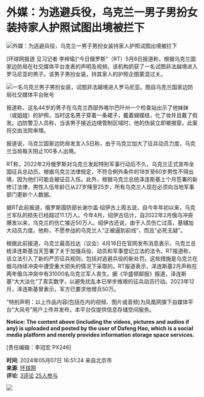 # 外媒：为逃避兵役，乌克兰一男子男扮女装持家人护照试图出境被拦下

![外媒：为逃避兵役，乌克兰一男子男扮女装持家人护照试图出境被拦下](//d.ifengimg.com/w121_h75_q90/x0.ifengimg.com/res/2024/A3E7175BA947CB7718808E34C7A8D74834B83EFC_size291_w246_h302.png)

[环球网报道 见习记者 李梓瑜]“今日俄罗斯”（RT）5月6日报道称，根据乌克兰国家边防局在社交媒体平台发表的声明及视频，该机构抓获了一名试图非法越境进入罗马尼亚的男子。该男子男扮女装，持其家人的护照企图蒙混过关。

![一名乌克兰男子男扮女装，试图非法越境进入罗马尼亚。图自乌克兰国家边防局社交媒体平台账号](https://x0.ifengimg.com/res/2024/A3E7175BA947CB7718808E34C7A8D74834B83EFC_size291_w246_h302.png)

报道称，这名44岁的男子在乌克兰西部外喀尔巴阡州一个检查站出示了他妹妹（或姐姐）的护照，当时这名男子穿着一条裙子，戴着蝴蝶结，化了妆并且戴了假发。边防警卫人员称，当该男子接近边境管制区域时，他的伪装立即被揭穿。此案将交由法院审理。

报道说，乌克兰国家边防局发言人5日称，由于乌克兰加大了征兵动员力度，乌克兰当局每天阻止100多人出境。

RT称，2022年2月俄罗斯对乌克兰发起特别军事行动后不久，乌克兰正式宣布全国征兵总动员。根据乌克兰法律规定，不符合例外条件的18岁至60岁男性不得出境，因为他们可能会被征召入伍。此外，根据乌克兰总统泽连斯基上个月签署的新修订法律，男性入伍年龄已从27岁降至25岁，所有乌克兰人现在必须向当地军事部门更新个人数据。

据RT此前报道，俄罗斯国防部长谢尔盖·绍伊古上周五说，自今年年初以来，乌克兰军队的损失已经超过11.1万人。今年4月，绍伊古估计，自2022年2月俄乌冲突爆发以来，乌克兰的伤亡接近50万人。绍伊古还说，由于人员伤亡过高，基辅加大动员力度。他称，不愿参战的乌克兰人“正被逼到前线”，而且“必死无疑”。

根据此前报道，乌克兰最高拉达（议会）4月16日在官网发布消息表示，乌克兰总统泽连斯基当天签署了关于加强兵役、动员和军事登记立法的法令。RT报道称，该立法引入了新的严厉征兵规则，包括对逃避兵役的新处罚。这些措施是乌克兰在俄乌持续冲突中遭受重大损失的情况下采取的。RT报道表示，泽连斯基2月声称在两年俄乌冲突中有31000名乌克兰军人丧生。据《华盛顿邮报》报道，泽连斯基“大大淡化”了真实数字，以避免扰乱本已举步维艰的征兵动员行动。2023年12月，泽连斯基曾表示，军方已要求他增兵50万。

“特别声明：以上作品内容(包括在内的视频、图片或音频)为凤凰网旗下自媒体平台“大风号”用户上传并发布，本平台仅提供信息存储空间服务。

**Notice: The content above (including the videos, pictures and audios if any) is uploaded and posted by the user of Dafeng Hao, which is a social media platform and merely provides information storage space services.**

\[责任编辑：李冠宏 PX246\]

**时间**: 2024年05月07日 16:51:24 来自北京市  
**来源**: [环球网](https://ishare.ifeng.com/mediaShare/home/767468/media)  
**评论**: [3评论](//gentie.ifeng.com/c/comment/8ZORjhzMq5k) [25人参与](//gentie.ifeng.com/c/comment/8ZORjhzMq5k)  

![](http://x0.ifengimg.com/feprod/c/2023_6_5/18_8_26/ad-logo.png)